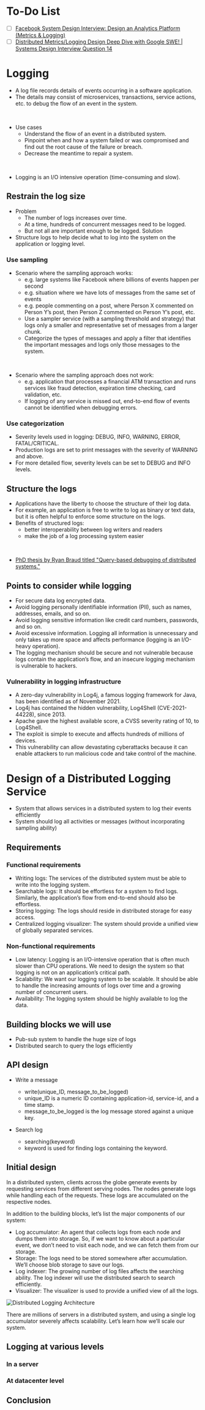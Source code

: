 # To-Do List

- [ ] [Facebook System Design Interview: Design an Analytics Platform (Metrics & Logging)](https://www.youtube.com/watch?v=kIcq1_pBQSY)
- [ ] [Distributed Metrics/Logging Design Deep Dive with Google SWE! | Systems Design Interview Question 14](https://www.youtube.com/watch?v=_KoiMoZZ3C8)

# Logging

- A log file records details of events occurring in a software application.
- The details may consist of microservices, transactions, service actions, etc. to debug the flow of an event in the system.

<br/>

- Use cases
  - Understand the flow of an event in a distributed system.
  - Pinpoint when and how a system failed or was compromised and find out the root cause of the failure or breach.
  - Decrease the meantime to repair a system.

<br/>

- Logging is an I/O intensive operation (time-consuming and slow).

## Restrain the log size

- Problem
  - The number of logs increases over time.
  - At a time, hundreds of concurrent messages need to be logged.
  - But not all are important enough to be logged.
Solution
- Structure logs to help decide what to log into the system on the application or logging level.

### Use sampling

- Scenario where the sampling approach works:
  - e.g. large systems like Facebook where billions of events happen per second
  - e.g. situation where we have lots of messages from the same set of events
  - e.g. people commenting on a post, where Person X commented on Person Y’s post, then Person Z commented on Person Y’s post, etc.
  - Use a sampler service (with a sampling threshold and strategy) that logs only a smaller and representative set of messages from a larger chunk.
  - Categorize the types of messages and apply a filter that identifies the important messages and logs only those messages to the system.

<br/>

- Scenario where the sampling approach does not work:
  - e.g. application that processes a financial ATM transaction and runs services like fraud detection, expiration time checking, card validation, etc.
  - If logging of any service is missed out, end-to-end flow of events cannot be identified when debugging errors.

### Use categorization

- Severity levels used in logging: DEBUG, INFO, WARNING, ERROR, FATAL/CRITICAL.
- Production logs are set to print messages with the severity of WARNING and above.
- For more detailed flow, severity levels can be set to DEBUG and INFO levels.

## Structure the logs

- Applications have the liberty to choose the structure of their log data.
- For example, an application is free to write to log as binary or text data, but it is often helpful to enforce some structure on the logs.
- Benefits of structured logs:
  - better interoperability between log writers and readers
  - make the job of a log processing system easier

<br/>

- [PhD thesis by Ryan Braud titled "Query-based debugging of distributed systems."](https://escholarship.org/uc/item/2p06d5sv)

## Points to consider while logging

- For secure data log encrypted data.
- Avoid logging personally identifiable information (PII), such as names, addresses, emails, and so on.
- Avoid logging sensitive information like credit card numbers, passwords, and so on.
- Avoid excessive information. Logging all information is unnecessary and only takes up more space and affects performance (logging is an I/O-heavy operation).
- The logging mechanism should be secure and not vulnerable because logs contain the application’s flow, and an insecure logging mechanism is vulnerable to hackers.

### Vulnerability in logging infrastructure

- A zero-day vulnerability in Log4j, a famous logging framework for Java, has been identified as of November 2021.
- Log4j has contained the hidden vulnerability, Log4Shell (CVE-2021-44228), since 2013.
- Apache gave the highest available score, a CVSS severity rating of 10, to Log4Shell. 
- The exploit is simple to execute and affects hundreds of millions of devices.
- This vulnerability can allow devastating cyberattacks because it can enable attackers to run malicious code and take control of the machine.

# Design of a Distributed Logging Service

- System that allows services in a distributed system to log their events efficiently
- System should log all activities or messages (without incorporating sampling ability)

## Requirements

### Functional requirements

- Writing logs: The services of the distributed system must be able to write into the logging system.
- Searchable logs: It should be effortless for a system to find logs. Similarly, the application’s flow from end-to-end should also be effortless.
- Storing logging: The logs should reside in distributed storage for easy access.
- Centralized logging visualizer: The system should provide a unified view of globally separated services.

### Non-functional requirements

- Low latency: Logging is an I/O-intensive operation that is often much slower than CPU operations. We need to design the system so that logging is not on an application’s critical path.
- Scalability: We want our logging system to be scalable. It should be able to handle the increasing amounts of logs over time and a growing number of concurrent users.
- Availability: The logging system should be highly available to log the data.

## Building blocks we will use

- Pub-sub system to handle the huge size of logs
- Distributed search to query the logs efficiently

## API design

- Write a message
  - write(unique_ID, message_to_be_logged)
  - unique_ID is a numeric ID containing application-id, service-id, and a time stamp.
  - message_to_be_logged is the log message stored against a unique key.

- Search log
  - searching(keyword)
  - keyword is used for finding logs containing the keyword.

## Initial design

In a distributed system, clients across the globe generate events by requesting services from different serving nodes.
The nodes generate logs while handling each of the requests.
These logs are accumulated on the respective nodes.

In addition to the building blocks, let’s list the major components of our system:
- Log accumulator: An agent that collects logs from each node and dumps them into storage. So, if we want to know about a particular event, we don’t need to visit each node, and we can fetch them from our storage.
- Storage: The logs need to be stored somewhere after accumulation. We’ll choose blob storage to save our logs.
- Log indexer: The growing number of log files affects the searching ability. The log indexer will use the distributed search to search efficiently.
- Visualizer: The visualizer is used to provide a unified view of all the logs.

![Distributed Logging Architecture](images/distributed_logging_architecture_basic.png)

There are millions of servers in a distributed system, and using a single log accumulator severely affects scalability.
Let’s learn how we’ll scale our system.



## Logging at various levels

### In a server

### At datacenter level

## Conclusion
